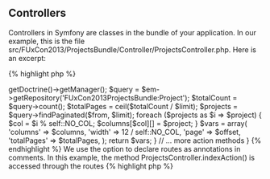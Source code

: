 ## Controllers


Controllers in Symfony are classes in the bundle of your application. In our example, this is the file src/FUxCon2013/ProjectsBundle/Controller/ProjectsController.php. Here is an excerpt:

{% highlight php %}
<?php
class ProjectsController extends Controller
{
  const NO_COL = 3;
  const PAGE_SIZE = 5;


  /**
   * @Route("/", defaults={"offset" = 1})
   * @Route("/page:{offset}", name="_projects")
   * @Template()
   */
  function indexAction(Request $request, $offset = 1)
  {
    $limit = 10;
    $from  = (($offset * $limit) - $limit);

    $em = $this->getDoctrine()->getManager();
    $query = $em->getRepository('FUxCon2013ProjectsBundle:Project');

    $totalCount = $query->count();
    $totalPages = ceil($totalCount / $limit); 

    $projects = $query->findPaginated($from, $limit);

    foreach ($projects as $i => $project) {
        $col = $i % self::NO_COL;
        $columns[$col][] = $project;
    }

    $vars = array(
        'columns' => $columns,
        'width' => 12 / self::NO_COL,
        'page' => $offset,
        'totalPages' => $totalPages,
    );

    return $vars;
  }

  // … more action methods
}
{% endhighlight %}

We use the option to declare routes as annotations in comments. In this example, the method ProjectsController.indexAction() is accessed through the routes    

{% highlight php %}
<?php
/**
 * @Route("/", defaults={"offset" = 1, "tag" = null})
 * @Route("/page:{offset}", name="_projects")
 */
{% endhighlight %}

Symfony does not have pagination built in so we use our custom methods from the repository to get at the count and the paginated list of projects. The annotation @Template() signals to Symfony that we want the variables returned from the controller to be rendered by a template with a standard name, in our case the file src/FUxCon2013/ProjectBundle/Resources/views/Projects/index.html.twig. We show this file below when explaining the views.
